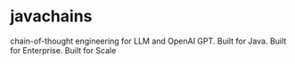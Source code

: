 # javachains
chain-of-thought engineering for LLM and OpenAI GPT. Built for Java. Built for Enterprise. Built for Scale
